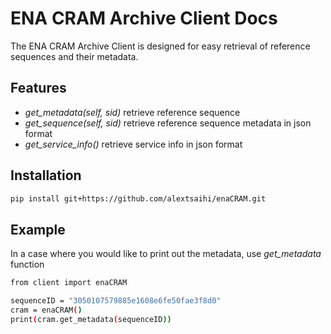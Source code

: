 # ENA CRAM Archive Client Docs

The ENA CRAM Archive Client is designed for easy retrieval of reference sequences and their metadata.

## Features

- *get_metadata(self, sid)* retrieve reference sequence 
- *get_sequence(self, sid)* retrieve reference sequence metadata in json format 
- *get_service_info()* retrieve service info in json format 

## Installation

```bash
pip install git+https://github.com/alextsaihi/enaCRAM.git
```

## Example

In a case where you would like to print out the metadata, use *get_metadata* function
```bash
from client import enaCRAM

sequenceID = "3050107579885e1608e6fe50fae3f8d0"
cram = enaCRAM()
print(cram.get_metadata(sequenceID))
```
